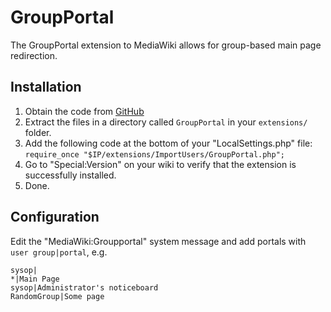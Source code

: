 # GroupPortal

The GroupPortal extension to MediaWiki allows for group-based main page redirection.

## Installation
1. Obtain the code from [GitHub](https://github.com/kghbln/GroupPortal)
2. Extract the files in a directory called ``GroupPortal`` in your ``extensions/`` folder.
3. Add the following code at the bottom of your "LocalSettings.php" file:<br />``require_once "$IP/extensions/ImportUsers/GroupPortal.php";``
4. Go to "Special:Version" on your wiki to verify that the extension is successfully installed.
5. Done.

## Configuration
Edit the "MediaWiki:Groupportal" system message and add portals with ``user group|portal``, e.g.
```text
sysop|
*|Main Page
sysop|Administrator's noticeboard
RandomGroup|Some page
```
